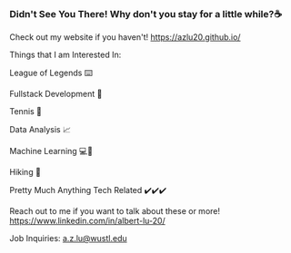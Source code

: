 ### Didn't See You There! Why don't you stay for a little while?☕

Check out my website if you haven't! https://azlu20.github.io/



Things that I am Interested In:

League of Legends ⌨️ 

Fullstack Development 🔗

Tennis 🎾

Data Analysis 📈

Machine Learning 💻💪

Hiking 🥾

Pretty Much Anything Tech Related ✔️✔️✔️



Reach out to me if you want to talk about these or more! https://www.linkedin.com/in/albert-lu-20/

Job Inquiries: a.z.lu@wustl.edu
<!--
**azlu20/azlu20** is a ✨ _special_ ✨ repository because its `README.md` (this file) appears on your GitHub profile.
Here are some ideas to get you started:

- 🔭 I’m currently working on ...
- 🌱 I’m currently learning ...
- 👯 I’m looking to collaborate on ...
- 🤔 I’m looking for help with ...
- 💬 Ask me about ...
- 📫 How to reach me: ...
- 😄 Pronouns: ...
- ⚡ Fun fact: ...
-->
